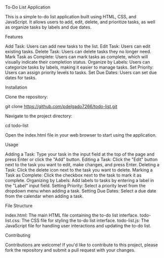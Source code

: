 To-Do List Application

This is a simple to-do list application built using HTML, CSS, and JavaScript. It allows users to add, edit, delete, and prioritize tasks, as well as organize tasks by labels and due dates.

Features

Add Task: Users can add new tasks to the list.
Edit Task: Users can edit existing tasks.
Delete Task: Users can delete tasks they no longer need.
Mark Task as Complete: Users can mark tasks as complete, which will visually indicate their completion status.
Organize by Labels: Users can categorize tasks by labels, making it easier to manage tasks.
Set Priority: Users can assign priority levels to tasks.
Set Due Dates: Users can set due dates for tasks.

Installation

Clone the repository:

git clone https://github.com/pdelgado7266/todo-list.git

Navigate to the project directory:

cd todo-list

Open the index.html file in your web browser to start using the application.

Usage

Adding a Task:
Type your task in the input field at the top of the page and press Enter or click the "Add" button.
Editing a Task:
Click the "Edit" button next to the task you want to edit, make changes, and press Enter.
Deleting a Task:
Click the delete icon next to the task you want to delete.
Marking a Task as Complete:
Click the checkbox next to the task to mark it as complete.
Organizing by Labels:
Add labels to tasks by entering a label in the "Label" input field.
Setting Priority:
Select a priority level from the dropdown menu when adding a task.
Setting Due Dates:
Select a due date from the calendar when adding a task.

File Structure

index.html: The main HTML file containing the to-do list interface.
todo-list.css: The CSS file for styling the to-do list interface.
todo-list.js: The JavaScript file for handling user interactions and updating the to-do list.

Contributing

Contributions are welcome! If you'd like to contribute to this project, please fork the repository and submit a pull request with your changes.
